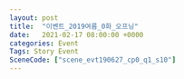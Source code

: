```yaml
---
layout: post
title:  "이벤트_2019여름_0화_오프닝"
date:   2021-02-17 08:00:00 +0000
categories: Event
Tags: Story Event
SceneCode: ["scene_evt190627_cp0_q1_s10"]
---
```

